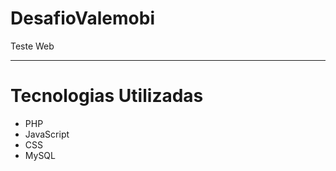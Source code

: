 # DesafioValemobi

Teste Web

--------------------------------------------------------

# Tecnologias Utilizadas

- PHP 
- JavaScript
- CSS
- MySQL
